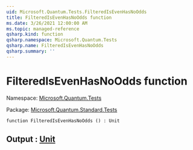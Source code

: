 ```yaml
---
uid: Microsoft.Quantum.Tests.FilteredIsEvenHasNoOdds
title: FilteredIsEvenHasNoOdds function
ms.date: 3/26/2021 12:00:00 AM
ms.topic: managed-reference
qsharp.kind: function
qsharp.namespace: Microsoft.Quantum.Tests
qsharp.name: FilteredIsEvenHasNoOdds
qsharp.summary: ''
---
```


# FilteredIsEvenHasNoOdds function

Namespace: [Microsoft.Quantum.Tests](xref:Microsoft.Quantum.Tests)

Package: [Microsoft.Quantum.Standard.Tests](https://nuget.org/packages/Microsoft.Quantum.Standard.Tests)




```qsharp
function FilteredIsEvenHasNoOdds () : Unit
```


## Output : [Unit](xref:microsoft.quantum.lang-ref.unit)

